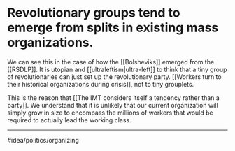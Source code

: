 # Revolutionary groups tend to emerge from splits in existing mass organizations.
We can see this in the case of how the [[Bolsheviks]] emerged from the [[RSDLP]]. It is utopian and [[ultraleftism|ultra-left]] to think that a tiny group of revolutionaries can just set up the revolutionary party. [[Workers turn to their historical organizations during crisis]], not to tiny grouplets. 

This is the reason that [[The IMT considers itself a tendency rather than a party]]. We understand that it is unlikely that our current organization will simply grow in size to encompass the millions of workers that would be required to actually lead the working class. 

---
#idea/politics/organizing 